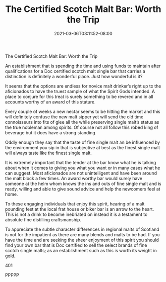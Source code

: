 ﻿---
title: "The Certified Scotch Malt Bar:  Worth the Trip"
date: 2021-03-06T03:11:52-08:00
description: "Scotch Tips for Web Success"
featured_image: "/images/Scotch.jpg"
tags: ["Scotch"]
---

The Certified Scotch Malt Bar:  Worth the Trip

An establishment that is spending the time and using funds to maintain after qualifications for a Doc certified scotch malt single bar that carries a distinction is definitely a wonderful place. Just how wonderful is it?

 It seems that the options are endless for novice malt drinker’s right up to the aficionados to have the truest sample of what the Spirit Gods intended. A place to conjure for this treat is surely something to be revered and in all accounts worthy of an award of this stature.

Every couple of weeks a new nectar seems to be hitting the market and this will definitely confuse the new malt sipper yet will send the old time connoisseurs into fits of glee all the while preserving single malt’s status as the true nobleman among spirits. Of course not all follow this robed king of beverage but it does have a strong standing.

Oddly enough they say that the taste of fine single malt an be influenced by the environment you sip in that is subjective at best as the finest single malt will always taste like the finest single malt.

It is extremely important that the tender at the bar know what he is talking about when it comes to giving you what you want or in many cases what he can suggest.  Most aficionados are not unintelligent and have been around the malt block a few times.  An award worthy bar would surely have someone at the helm whom knows the ins and outs of fine single malt and is ready, willing and able to give sound advice and help the newcomers feel at home.  

To these engaging individuals that enjoy this spirit, hearing of a malt pounding fest at the local frat house or biker bar is an arrow to the heart. This is not a drink to become inebriated on instead it is a testament to absolute fine distilling craftsmanship.

To appreciate the subtle character differences in regional malts of Scotland is not for the impatient as there are many blends and malts to be had. If you have the time and are seeking the sheer enjoyment of this spirit you should find your own bar that is Doc certified to sell the select brands of fine scotch single malts; as an establishment such as this is worth its weight in gold.

401

PPPPP

